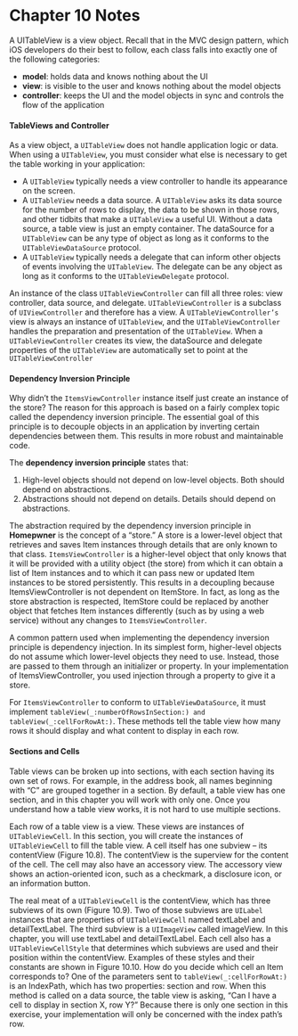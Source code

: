 #  Chapter 10 Notes

A UITableView is a view object. Recall that in the MVC design pattern, which iOS developers do their best to follow, each class falls into exactly one of the following categories:
- **model**: holds data and knows nothing about the UI
- **view**: is visible to the user and knows nothing about the model objects
- **controller**: keeps the UI and the model objects in sync and controls the flow of the application


#### TableViews and Controller

As a view object, a `UITableView` does not handle application logic or data. When using a `UITableView`, you must
consider what else is necessary to get the table working in your application:
- A `UITableView` typically needs a view controller to handle its appearance on the screen.
- A `UITableView` needs a data source. A `UITableView` asks its data source for the number of rows to display, the data to be shown in those rows, and other tidbits that make a `UITableView` a useful UI. Without a data source, a table view is just an empty container. The dataSource for a `UITableView` can be any type of object as long as it conforms to the `UITableViewDataSource` protocol.
- A `UITableView` typically needs a delegate that can inform other objects of events involving the `UITableView`. The delegate can be any object as long as it conforms to the `UITableViewDelegate` protocol.

An instance of the class `UITableViewController` can fill all three roles: view controller, data source, and delegate.
`UITableViewController` is a subclass of `UIViewController` and therefore has a view. A `UITableViewController’s` view is always an instance of `UITableView`, and the `UITableViewController` handles the preparation and presentation of the `UITableView`.
When a `UITableViewController` creates its view, the dataSource and delegate properties of the `UITableView` are automatically set to point at the `UITableViewController`


#### Dependency Inversion Principle

Why didn’t the `ItemsViewController` instance itself just create an instance of the store? The reason for this approach is
based on a fairly complex topic called the dependency inversion principle. The essential goal of this principle is to decouple objects in an application by inverting certain dependencies between them. This results in more robust and maintainable code.

The **dependency inversion principle** states that:
1. High-level objects should not depend on low-level objects. Both should depend on abstractions. 
2. Abstractions should not depend on details. Details should depend on abstractions.

The abstraction required by the dependency inversion principle in **Homepwner** is the concept of a “store.” A store is a lower-level object that retrieves and saves Item instances through details that are only known to that class. `ItemsViewController` is a higher-level object that only knows that it will be provided with a utility object (the store) from which it can obtain a list of Item instances and to which it can pass new or updated Item instances to be stored persistently. This results in a decoupling because ItemsViewController is not dependent on ItemStore. In fact, as long as the store abstraction is respected, ItemStore could be replaced by another object that fetches Item instances differently (such as by using a web service) without any changes to `ItemsViewController`.

A common pattern used when implementing the dependency inversion principle is dependency injection. In its simplest form, higher-level objects do not assume which lower-level objects they need to use. Instead, those are passed to them through an initializer or property. In your implementation of ItemsViewController, you used injection through a property to give it a store.

For `ItemsViewController` to conform to `UITableViewDataSource`, it must implement `tableView(_:numberOfRowsInSection:) and tableView(_:cellForRowAt:)`. These methods tell the table view how many rows it should display and what content to display in each row.

#### Sections and Cells

Table views can be broken up into sections, with each section having its own set of rows. For example, in the address book, all names beginning with “C” are grouped together in a section. By default, a table view has one section, and in this chapter you will work with only one. Once you understand how a table view works, it is not hard to use multiple sections.

Each row of a table view is a view. These views are instances of `UITableViewCell`. In this section, you will create the instances of `UITableViewCell` to fill the table view.
A cell itself has one subview – its contentView (Figure 10.8). The contentView is the superview for the content of the cell. The cell may also have an accessory view. The accessory view shows an action-oriented icon, such as a checkmark, a disclosure icon, or an information button.

The real meat of a `UITableViewCell` is the contentView, which has three subviews of its own (Figure 10.9).
Two of those subviews are `UILabel` instances that are properties of `UITableViewCell` named textLabel and detailTextLabel. The third subview is a `UIImageView` called imageView. In this chapter, you will use textLabel and detailTextLabel.
Each cell also has a `UITableViewCellStyle` that determines which subviews are used and their position within the contentView. Examples of these styles and their constants are shown in Figure 10.10.
How do you decide which cell an Item corresponds to? One of the parameters sent to `tableView(_:cellForRowAt:)` is an IndexPath, which has two properties: section and row. When this method is called on a data source, the table view is asking, “Can I have a cell to display in section X, row Y?” Because there is only one section in this exercise, your implementation will only be concerned with the index path’s row.

